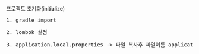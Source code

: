 프로젝트 초기화(initialize)
<pre>1. gradle import</pre>
<pre>2. lombok 설정</pre>
<pre>3. application.local.properties -> 파일 복사후 파일이름 application.properties로 변경</pre>

